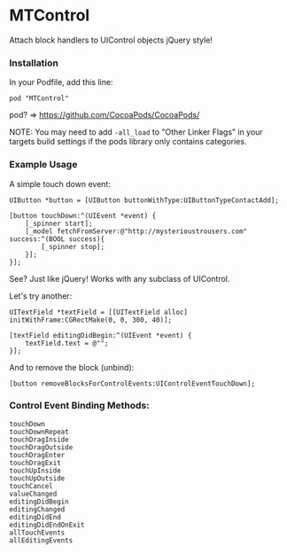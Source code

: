 MTControl
=========

Attach block handlers to UIControl objects jQuery style!

### Installation

In your Podfile, add this line:

    pod "MTControl"

pod? => https://github.com/CocoaPods/CocoaPods/

NOTE: You may need to add `-all_load` to "Other Linker Flags" in your targets build settings if the pods library only contains categories.

### Example Usage

A simple touch down event:

	UIButton *button = [UIButton buttonWithType:UIButtonTypeContactAdd];
	
	[button touchDown:^(UIEvent *event) {
		[_spinner start];
		[_model fetchFromServer:@"http://mysterioustrousers.com" success:^(BOOL success){
			[_spinner stop];
		}];
	}];

See? Just like jQuery! Works with any subclass of UIControl.

Let's try another:

	UITextField *textField = [[UITextField alloc] initWithFrame:CGRectMake(0, 0, 300, 40)];
	
	[textField editingDidBegin:^(UIEvent *event) {
		textField.text = @"";
	}];

And to remove the block (unbind):

	[button removeBlocksForControlEvents:UIControlEventTouchDown];

### Control Event Binding Methods:

	touchDown
	touchDownRepeat
	touchDragInside
	touchDragOutside
	touchDragEnter
	touchDragExit
	touchUpInside
	touchUpOutside
	touchCancel
	valueChanged
	editingDidBegin
	editingChanged
	editingDidEnd
	editingDidEndOnExit
	allTouchEvents
	allEditingEvents